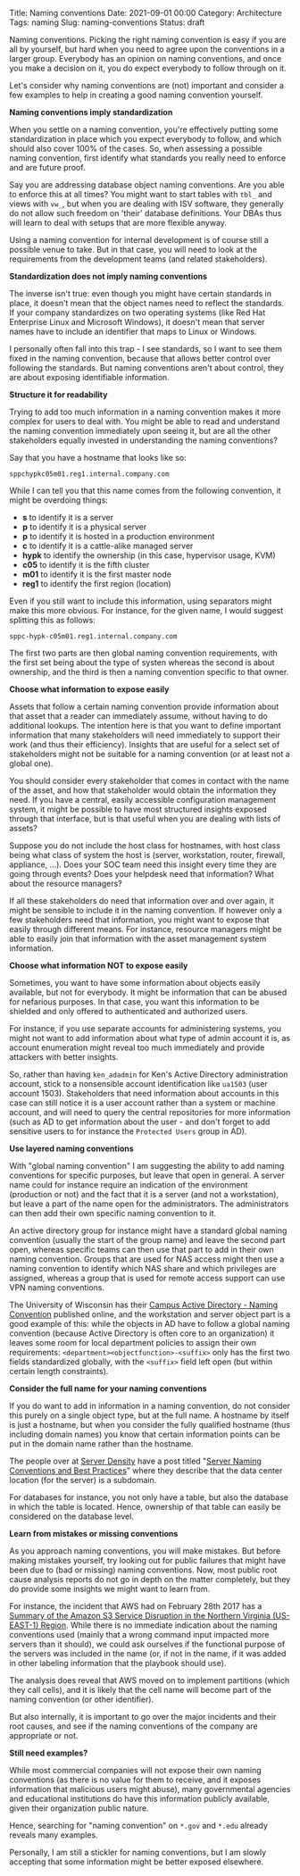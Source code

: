 Title: Naming conventions
Date: 2021-09-01 00:00
Category: Architecture
Tags: naming
Slug: naming-conventions
Status: draft

Naming conventions. Picking the right naming convention is easy if you are all
by yourself, but hard when you need to agree upon the conventions in a larger
group. Everybody has an opinion on naming conventions, and once you make a
decision on it, you do expect everybody to follow through on it.

Let's consider why naming conventions are (not) important and consider a few
examples to help in creating a good naming convention yourself.

**Naming conventions imply standardization**

When you settle on a naming convention, you're effectively putting some
standardization in place which you expect everybody to follow, and which should
also cover 100% of the cases. So, when assessing a possible naming convention,
first identify what standards you really need to enforce and are future proof.

Say you are addressing database object naming conventions. Are you able to
enforce this at all times? You might want to start tables with `tbl_` and views
with `vw_`, but when you are dealing with ISV software, they generally do not
allow such freedom on 'their' database definitions. Your DBAs thus will learn
to deal with setups that are more flexible anyway.

Using a naming convention for internal development is of course still a
possible venue to take. But in that case, you will need to look at the
requirements from the development teams (and related stakeholders).

**Standardization does not imply naming conventions**

The inverse isn't true: even though you might have certain standards in place,
it doesn't mean that the object names need to reflect the standards. If your
company standardizes on two operating systems (like Red Hat Enterprise Linux
and Microsoft Windows), it doesn't mean that server names have to include an
identifier that maps to Linux or Windows.

I personally often fall into this trap - I see standards, so I want to see them
fixed in the naming convention, because that allows better control over
following the standards. But naming conventions aren't about control, they are
about exposing identifiable information.

**Structure it for readability**

Trying to add too much information in a naming convention makes it
more complex for users to deal with. You might be able to read and understand
the naming convention immediately upon seeing it, but are all the other
stakeholders equally invested in understanding the naming conventions? 

Say that you have a hostname that looks like so:

```
sppchypkc05m01.reg1.internal.company.com
```

While I can tell you that this name comes from the following convention, it
might be overdoing things:

* **s** to identify it is a server
* **p** to identify it is a physical server
* **p** to identify it is hosted in a production environment
* **c** to identify it is a cattle-alike managed server
* **hypk** to identify the ownership (in this case, hypervisor usage, KVM)
* **c05** to identify it is the fifth cluster
* **m01** to identify it is the first master node
* **reg1** to identify the first region (location)

Even if you still want to include this information, using separators might make
this more obvious. For instance, for the given name, I would suggest splitting
this as follows:

```
sppc-hypk-c05m01.reg1.internal.company.com
```

The first two parts are then global naming convention requirements, with the
first set being about the type of systen whereas the second is about ownership,
and the third is then a naming convention specific to that owner.

**Choose what information to expose easily**

Assets that follow a certain naming convention provide information about that
asset that a reader can immediately assume, without having to do additional
lookups. The intention here is that you want to define important information
that many stakeholders will need immediately to support their work (and thus
their efficiency). Insights that are useful for a select set of stakeholders
might not be suitable for a naming convention (or at least not a global one).

You should consider every stakeholder that comes in contact with the name of
the asset, and how that stakeholder would obtain the information they need. If
you have a central, easily accessible configuration management system, it might
be possible to have most structured insights exposed through that interface,
but is that useful when you are dealing with lists of assets?

Suppose you do not include the host class for hostnames, with host class being
what class of system the host is (server, workstation, router, firewall,
appliance, ...). Does your SOC team need this insight every time they are going
through events? Does your helpdesk need that information? What about the
resource managers?

If all these stakeholders do need that information over and over again, it
might be sensible to include it in the naming convention. If however only a few
stakeholders need that information, you might want to expose that easily
through different means. For instance, resource managers might be able to
easily join that information with the asset management system information.

**Choose what information NOT to expose easily**

Sometimes, you want to have some information about objects easily available,
but not for everybody. It might be information that can be abused for nefarious
purposes. In that case, you want this information to be shielded and only
offered to authenticated and authorized users.

For instance, if you use separate accounts for administering systems, you might
not want to add information about what type of admin account it is, as account
enumeration might reveal too much immediately and provide attackers with better
insights.

So, rather than having `ken_adadmin` for Ken's Active Directory administration
account, stick to a nonsensible account identification like `ua1503` (user
account 1503). Stakeholders that need information about accounts in this case
can still notice it is a user account rather than a system or machine account,
and will need to query the central repositories for more information (such as
AD to get information about the user - and don't forget to add sensitive users
to for instance the `Protected Users` group in AD).

**Use layered naming conventions**

With "global naming convention" I am suggesting the ability to add naming
conventions for specific purposes, but leave that open in general. A server
name could for instance require an indication of the environment (production or
not) and the fact that it is a server (and not a workstation), but leave a part
of the name open for the administrators. The administrators can then add their
own specific naming convention to it.

An active directory group for instance might have a standard global naming
convention (usually the start of the group name) and leave the second part
open, whereas specific teams can then use that part to add in their own naming
convention. Groups that are used for NAS access might then use a naming
convention to identify which NAS share and which privileges are assigned,
whereas a group that is used for remote access support can use VPN naming
conventions.

The University of Wisconsin has their [Campus Active Directory - Naming
Convention](https://kb.wisc.edu/iam/page.php?id=30600) published online, and
the workstation and server object part is a good example of this: while the
objects in AD have to follow a global naming convention (because Active
Directory is often core to an organization) it leaves some room for local
department policies to assign their own requirements:
`<department><objectfunction>-<suffix>` only has the first two fields
standardized globally, with the `<suffix>` field left open (but within certain
length constraints).

**Consider the full name for your naming conventions**

If you do want to add in information in a naming convention, do not consider
this purely on a single object type, but at the full name. A hostname by itself
is just a hostname, but when you consider the fully qualified hostname (thus
including domain names) you know that certain information points can be put in
the domain name rather than the hostname.

The people over at [Server Density](https://www.serverdensity.com/) have a post
titled "[Server Naming Conventions and Best
Practices](https://blog.serverdensity.com/server-naming-conventions-and-best-practices/)"
where they describe that the data center location (for the server) is a
subdomain.

For databases for instance, you not only have a table, but also the database in
which the table is located. Hence, ownership of that table can easily be
considered on the database level.

**Learn from mistakes or missing conventions**

As you approach naming conventions, you will make mistakes. But before making
mistakes yourself, try looking out for public failures that might have been due
to (bad or missing) naming conventions. Now, most public root cause analysis
reports do not go in depth on the matter completely, but they do provide some
insights we might want to learn from.

For instance, the incident that AWS had on February 28th 2017 has a [Summary of
the Amazon S3 Service Disruption in the Northern Virginia (US-EAST-1)
Region](https://aws.amazon.com/message/41926/). While there is no immediate
indication about the naming conventions used (mainly that a wrong command input
impacted more servers than it should), we could ask ourselves if the functional
purpose of the servers was included in the name (or, if not in the name, if it
was added in other labeling information that the playbook should use).

The analysis does reveal that AWS moved on to implement partitions (which they
call cells), and it is likely that the cell name will become part of the naming
convention (or other identifier).

But also internally, it is important to go over the major incidents and their
root causes, and see if the naming conventions of the company are appropriate
or not.

**Still need examples?**

While most commercial companies will not expose their own naming conventions
(as there is no value for them to receive, and it exposes information that
malicious users might abuse), many governmental agencies and educational
institutions do have this information publicly available, given their
organization public nature.

Hence, searching for "naming convention" on `*.gov` and `*.edu` already reveals
many examples.

Personally, I am still a stickler for naming conventions, but I am slowly
accepting that some information might be better exposed elsewhere.

<!-- PELICAN_END_SUMMARY -->
